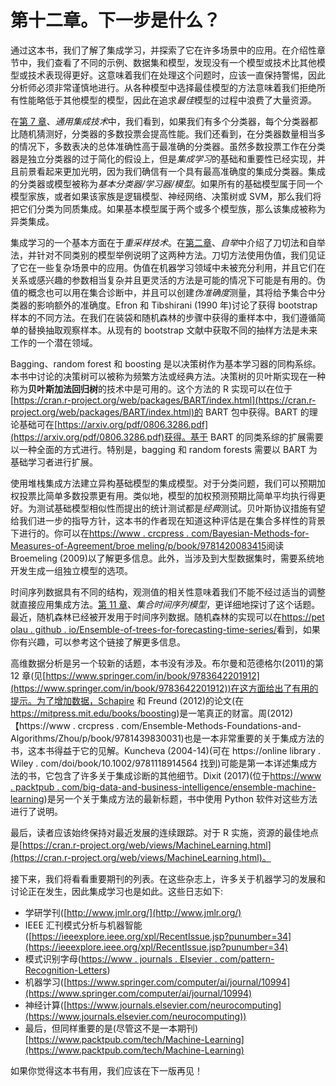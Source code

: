 <title>Chapter 12. What's Next?</title>  

# 第十二章。下一步是什么？

通过这本书，我们了解了集成学习，并探索了它在许多场景中的应用。在介绍性章节中，我们查看了不同的示例、数据集和模型，发现没有一个模型或技术比其他模型或技术表现得更好。这意味着我们在处理这个问题时，应该一直保持警惕，因此分析师必须非常谨慎地进行。从各种模型中选择最佳模型的方法意味着我们拒绝所有性能略低于其他模型的模型，因此在追求*最佳*模型的过程中浪费了大量资源。

在[第 7 章](part0051_split_000.html#1GKCM1-2006c10fab20488594398dc4871637ee "Chapter 7. The General Ensemble Technique")、*通用集成技术*中，我们看到，如果我们有多个分类器，每个分类器都比随机猜测好，分类器的多数投票会提高性能。我们还看到，在分类器数量相当多的情况下，多数表决的总体准确性高于最准确的分类器。虽然多数投票工作在分类器是独立分类器的过于简化的假设上，但是*集成学习*的基础和重要性已经实现，并且前景看起来更加光明，因为我们确信有一个具有最高准确度的集成分类器。集成的分类器或模型被称为*基本分类器/学习器/模型*。如果所有的基础模型属于同一个模型家族，或者如果该家族是逻辑模型、神经网络、决策树或 SVM，那么我们将把它们分类为同质集成。如果基本模型属于两个或多个模型族，那么该集成被称为异类集成。

集成学习的一个基本方面在于*重采样技术*。在[第二章](part0018_split_000.html#H5A41-2006c10fab20488594398dc4871637ee "Chapter 2. Bootstrapping")、*自举*中介绍了刀切法和自举法，并针对不同类别的模型举例说明了这两种方法。刀切方法使用伪值，我们见证了它在一些复杂场景中的应用。伪值在机器学习领域中未被充分利用，并且它们在关系或感兴趣的参数相当复杂并且更灵活的方法是可能的情况下可能是有用的。伪值的概念也可以用在集合诊断中，并且可以创建*伪准确度*测量，其将给予集合中分类器的影响额外的准确度。Efron 和 Tibshirani (1990 年)讨论了获得 bootstrap 样本的不同方法。在我们在装袋和随机森林的步骤中获得的重样本中，我们遵循简单的替换抽取观察样本。从现有的 bootstrap 文献中获取不同的抽样方法是未来工作的一个潜在领域。

Bagging、random forest 和 boosting 是以决策树作为基本学习器的同构系综。本书中讨论的决策树可以被称为频繁方法或经典方法。决策树的贝叶斯实现在一种称为**贝叶斯加法回归树**的技术中是可用的。这个方法的 R 实现可以在位于[https://cran.r-project.org/web/packages/BART/index.html](https://cran.r-project.org/web/packages/BART/index.html)的 BART 包中获得。BART 的理论基础可在[https://arxiv.org/pdf/0806.3286.pdf](https://arxiv.org/pdf/0806.3286.pdf)获得。基于 BART 的同类系综的扩展需要以一种全面的方式进行。特别是，bagging 和 random forests 需要以 BART 为基础学习者进行扩展。

使用堆栈集成方法建立异构基础模型的集成模型。对于分类问题，我们可以预期加权投票比简单多数投票更有用。类似地，模型的加权预测预期比简单平均执行得更好。为测试基础模型相似性而提出的统计测试都是*经典*测试。贝叶斯协议措施有望给我们进一步的指导方针，这本书的作者现在知道这种评估是在集合多样性的背景下进行的。你可以在[https://www . crcpress . com/Bayesian-Methods-for-Measures-of-Agreement/broe meling/p/book/9781420083415](https://www.crcpress.com/Bayesian-Methods-for-Measures-of-Agreement/Broemeling/p/book/9781420083415)阅读 Broemeling (2009)以了解更多信息。此外，当涉及到大型数据集时，需要系统地开发生成一组独立模型的选项。

时间序列数据具有不同的结构，观测值的相关性意味着我们不能不经过适当的调整就直接应用集成方法。[第 11 章](part0076_split_000.html#28FAO1-2006c10fab20488594398dc4871637ee "Chapter 11. Ensembling Time Series Models")、*集合时间序列模型*，更详细地探讨了这个话题。最近，随机森林已经被开发用于时间序列数据。随机森林的实现可以在[https://pet olau . github . io/Ensemble-of-trees-for-forecasting-time-series/](https://petolau.github.io/Ensemble-of-trees-for-forecasting-time-series/)看到，如果你有兴趣，可以参考这个链接了解更多信息。

高维数据分析是另一个较新的话题，本书没有涉及。布尔曼和范德格尔(2011)的第 12 章(见[https://www.springer.com/in/book/9783642201912](https://www.springer.com/in/book/9783642201912))在这方面给出了有用的提示。为了增加数据，Schapire 和 Freund (2012)的论文(在 https://mitpress.mit.edu/books/boosting)是一笔真正的财富。周(2012)【https://www . crcpress . com/Ensemble-Methods-Foundations-and-Algorithms/Zhou/p/book/9781439830031)也是一本非常重要的关于集成方法的书，这本书得益于它的见解。Kuncheva (2004-14)(可在 https://online library . Wiley . com/doi/book/10.1002/9781118914564 找到)可能是第一本详述集成方法的书，它包含了许多关于集成诊断的其他细节。Dixit (2017)(位于[https://www . packtpub . com/big-data-and-business-intelligence/ensemble-machine-learning](https://www.packtpub.com/big-data-and-business-intelligence/ensemble-machine-learning))是另一个关于集成方法的最新标题，书中使用 Python 软件对这些方法进行了说明。

最后，读者应该始终保持对最近发展的连续跟踪。对于 R 实施，资源的最佳地点是[https://cran.r-project.org/web/views/MachineLearning.html](https://cran.r-project.org/web/views/MachineLearning.html)。

接下来，我们将看看重要期刊的列表。在这些杂志上，许多关于机器学习的发展和讨论正在发生，因此集成学习也是如此。这些日志如下:

*   学研学刊([http://www.jmlr.org/](http://www.jmlr.org/)
*   IEEE 汇刊模式分析与机器智能([https://ieeexplore.ieee.org/xpl/RecentIssue.jsp?punumber=34](https://ieeexplore.ieee.org/xpl/RecentIssue.jsp?punumber=34)
*   模式识别字母([https://www . journals . Elsevier . com/pattern-Recognition-Letters](https://www.journals.elsevier.com/pattern-recognition-letters))
*   机器学习([https://www.springer.com/computer/ai/journal/10994](https://www.springer.com/computer/ai/journal/10994)
*   神经计算([https://www.journals.elsevier.com/neurocomputing](https://www.journals.elsevier.com/neurocomputing))
*   最后，但同样重要的是(尽管这不是一本期刊)[https://www.packtpub.com/tech/Machine-Learning](https://www.packtpub.com/tech/Machine-Learning)

如果你觉得这本书有用，我们应该在下一版再见！
